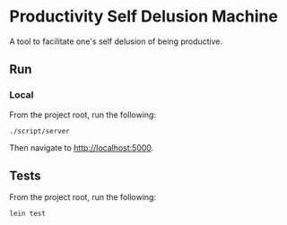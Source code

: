 # Productivity Self Delusion Machine

A tool to facilitate one's self delusion of being productive.

## Run

### Local

From the project root, run the following:

```
./script/server
```

Then navigate to [http://localhost:5000](http://localhost:5000).

## Tests

From the project root, run the following:

```
lein test
```
